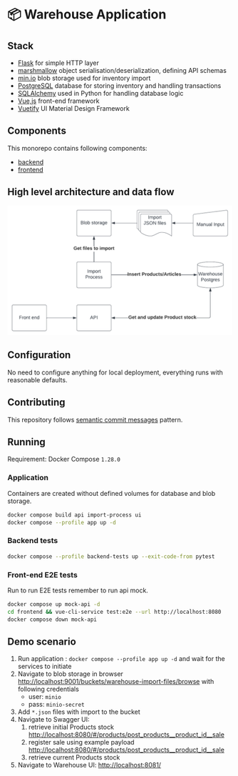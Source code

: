 # 📦 Warehouse Application

## Stack

* [Flask](https://flask.palletsprojects.com/) for simple HTTP layer
* [marshmallow](https://flask.palletsprojects.com/) object serialisation/deserialization, defining API schemas
* [min.io](https://min.io/) blob storage used for inventory import
* [PostgreSQL](https://www.postgresql.org/) database for storing inventory and handling transactions
* [SQLAlchemy](https://www.sqlalchemy.org/) used in Python for handling database logic
* [Vue,js](https://vuejs.org/) front-end framework
* [Vuetify](https://vuetifyjs.com/en/) UI Material Design Framework

## Components

This monorepo contains following components:

* [backend](backend/README.md)
* [frontend](frontend/README.md)

## High level architecture and data flow

![](docs/warehouse-flow.png)

## Configuration

No need to configure anything for local deployment, everything runs with reasonable
defaults.

## Contributing

This repository follows [semantic commit messages](https://sparkbox.com/foundry/semantic_commit_messages) pattern.

## Running 

Requirement: Docker Compose `1.28.0` 

### Application

Containers are created without defined volumes for database and blob storage.

```bash
docker compose build api import-process ui
docker compose --profile app up -d 
```

### Backend tests

```bash
docker compose --profile backend-tests up --exit-code-from pytest
```

### Front-end E2E tests

Run to run E2E tests remember to run api mock.

```bash
docker compose up mock-api -d 
cd frontend && vue-cli-service test:e2e --url http://localhost:8080
docker compose down mock-api 
```


## Demo scenario

1. Run application : `docker compose --profile app up -d` and wait for the services to initiate
2. Navigate to blob storage in browser [http://localhost:9001/buckets/warehouse-import-files/browse](http://localhost:9001/buckets/warehouse-import-files/browse) with following credentials
   * user: `minio`
   * pass: `minio-secret`
3. Add `*.json` files with import to the bucket
4. Navigate to Swagger UI:
   1. retrieve initial Products stock [http://localhost:8080/#/products/post_products__product_id__sale](http://localhost:8080/#/products/post_products__product_id__sale)
   2. register sale using example payload [http://localhost:8080/#/products/post_products__product_id__sale](http://localhost:8080/#/products/post_products__product_id__sale)
   3. retrieve current Products stock
5. Navigate to Warehouse UI: [http://localhost:8081/](http://localhost:8081/)